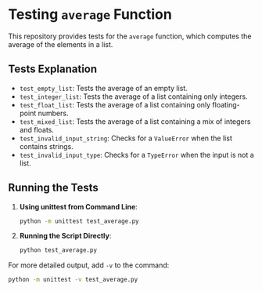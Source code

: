 # Testing `average` Function

This repository provides tests for the `average` function, which computes the average of the elements in a list.

## Tests Explanation

- `test_empty_list`: Tests the average of an empty list.
- `test_integer_list`: Tests the average of a list containing only integers.
- `test_float_list`: Tests the average of a list containing only floating-point numbers.
- `test_mixed_list`: Tests the average of a list containing a mix of integers and floats.
- `test_invalid_input_string`: Checks for a `ValueError` when the list contains strings.
- `test_invalid_input_type`: Checks for a `TypeError` when the input is not a list.

## Running the Tests

1. **Using unittest from Command Line**:
   ```bash
   python -m unittest test_average.py
   ```

2. **Running the Script Directly**:
   ```bash
   python test_average.py
   ```

For more detailed output, add `-v` to the command:
   ```bash
   python -m unittest -v test_average.py
   ```
